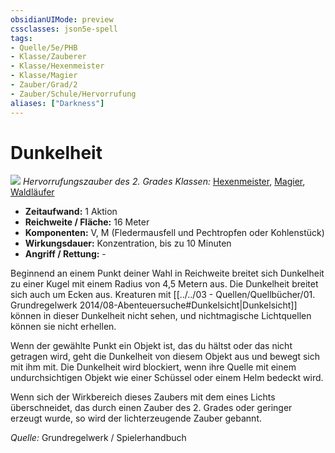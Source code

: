 ```yaml
---
obsidianUIMode: preview
cssclasses: json5e-spell
tags:
- Quelle/5e/PHB
- Klasse/Zauberer
- Klasse/Hexenmeister
- Klasse/Magier
- Zauber/Grad/2
- Zauber/Schule/Hervorrufung
aliases: ["Darkness"]
---
```

# Dunkelheit
![](../../../99%20-%20Setup/Files/Bildersammlung/Symbolik/Hervorrufungszauber.webp#token)
*Hervorrufungszauber des 2. Grades*
*Klassen:* [Hexenmeister](../Charakteroptionen/Klassen/Hexenmeister.md), [Magier](../Charakteroptionen/Klassen/Magier.md), [Waldläufer](../Charakteroptionen/Klassen/Waldläufer.md)

- **Zeitaufwand:** 1 Aktion
- **Reichweite / Fläche:** 16 Meter
- **Komponenten:** V, M (Fledermausfell und Pechtropfen oder Kohlenstück)
- **Wirkungsdauer:** Konzentration, bis zu 10 Minuten
- **Angriff / Rettung:** -

Beginnend an einem Punkt deiner Wahl in Reichweite breitet sich Dunkelheit zu einer Kugel mit einem Radius von 4,5 Metern aus. Die Dunkelheit breitet sich auch um Ecken aus. Kreaturen mit [[../../03 - Quellen/Quellbücher/01. Grundregelwerk 2014/08-Abenteuersuche#Dunkelsicht|Dunkelsicht]] können in dieser Dunkelheit nicht sehen, und nichtmagische Lichtquellen können sie nicht erhellen.

Wenn der gewählte Punkt ein Objekt ist, das du hältst oder das nicht getragen wird, geht die Dunkelheit von diesem Objekt aus und bewegt sich mit ihm mit. Die Dunkelheit wird blockiert, wenn ihre Quelle mit einem undurchsichtigen Objekt wie einer Schüssel oder einem Helm bedeckt wird.

Wenn sich der Wirkbereich dieses Zaubers mit dem eines Lichts überschneidet, das durch einen Zauber des 2. Grades oder geringer erzeugt wurde, so wird der lichterzeugende Zauber gebannt.

 *Quelle:* Grundregelwerk / Spielerhandbuch